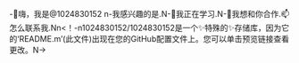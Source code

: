 -👋嗨，我是@1024830152 n-我感兴趣的是.N-🌱我正在学习.N-💞️我想和你合作.📫怎么联系我.Nn<！-n1024830152/1024830152是一个✨特殊的✨存储库，因为它的‘README.m’(此文件)出现在您的GitHub配置文件上。您可以单击预览链接查看更改。N->
